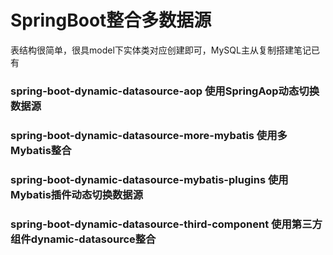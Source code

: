 # SpringBoot整合多数据源
表结构很简单，很具model下实体类对应创建即可，MySQL主从复制搭建笔记已有
### spring-boot-dynamic-datasource-aop 使用SpringAop动态切换数据源
### spring-boot-dynamic-datasource-more-mybatis 使用多Mybatis整合
### spring-boot-dynamic-datasource-mybatis-plugins 使用Mybatis插件动态切换数据源
### spring-boot-dynamic-datasource-third-component 使用第三方组件dynamic-datasource整合